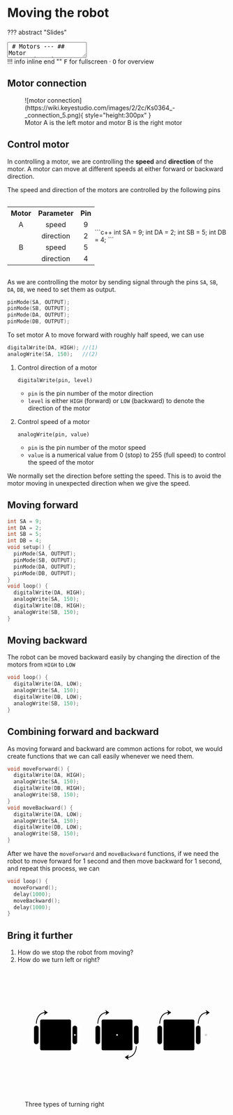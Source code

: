 # Moving the robot

??? abstract "Slides"
    <div class="reveal deck1">
      <div class="slides">
        <section data-markdown>
          <textarea data-template>
            # Motors
            ---
            ## Motor connection 
            ![motor connection](https://wiki.keyestudio.com/images/2/2c/Ks0364_-_connection_5.png){ style="height:400px" }
            <br>Motor A is the left motor<br>and motor B is the right motor
            ---
            ## Control a motor
            In controlling a motor, we are controlling the **speed** and **direction** of the motor
            <br><br>A motor can move at different speeds at either forward or backward direction
            ---
            The speed and direction of the motors are controlled by the following pins
            <div style="display:flex;flex-direction:row">
              <div style="flex-grow:1">
                <table>
                  <tr>
                    <th style="text-align: center;">Motor</th>
                    <th style="text-align: center;">Parameter</th>
                    <th style="text-align: center;">Pin</th>
                  </tr>
                  <tr>
                    <td style="text-align: center;">A</td>
                    <td style="text-align: center;">speed</td>
                    <td style="text-align: center;">9</td>
                  </tr>
                  <tr>
                    <td></td>
                    <td style="text-align: center;">direction</td>
                    <td style="text-align: center;">2</td>
                  </tr>
                  <tr>
                    <td style="text-align: center;">B</td>
                    <td style="text-align: center;">speed</td>
                    <td style="text-align: center;">5</td>
                  </tr>
                  <tr>
                    <td style="text-align: center;"></td>
                    <td style="text-align: center;">direction</td>
                    <td style="text-align: center;">4</td>
                  </tr>
                </table>
              </div>
              <div style="flex-grow:1;display:flex;flex-direction:column;align-items:stretch;justify-content:center;">
                ```c++
                int SA = 9;
                int DA = 2;
                int SB = 5;
                int DB = 4;
                ```
              </div>
            </div>
            ---
            As we are controlling the motor by sending signal through the pins `SA`, `SB`, `DA`, `DB`, we need to set them as output.
            ```c++
            pinMode(SA, OUTPUT);
            pinMode(SB, OUTPUT);
            pinMode(DA, OUTPUT);
            pinMode(DB, OUTPUT);
            ```
            ---
            Speed of a motor is controlled using `analogWrite(pin, value)`
            - `pin` is the pin number of the motor speed
            - `value` is a numerical value from 0 (stop) to 255 (full speed) to control the speed of the motor
            ---
            Direction of a motor is controlled using `digitalWrite(pin, level)`
            - `pin` is the pin number of the motor direction
            - `level` is either `HIGH` (forward) or `LOW` (backward) to denote the direction of the motor
            ---
            Therefore to set motor A to move forward with roughly half speed,
            ```c++
            digitalWrite(DA, HIGH);
            analogWrite(SA, 150);
            ```
            ---
            ```c++
            digitalWrite(DA, HIGH);
            analogWrite(SA, 150);
            ```
            We normally set the direction before setting the speed. This is to avoid the motor moving in unexpected direction when we give the speed.
            ---
            ## Moving the robot forward
            Let's put the code together to move the robot forward
            ```c++
            int SA = 9;
            int DA = 2;
            int SB = 5;
            int DB = 4;
            void setup() {
              pinMode(SA, OUTPUT);
              pinMode(SB, OUTPUT);
              pinMode(DA, OUTPUT);
              pinMode(DB, OUTPUT);
            }
            void loop() {
              digitalWrite(DA, HIGH);
              analogWrite(SA, 150);
              digitalWrite(DB, HIGH);
              analogWrite(SB, 150);
            }
            ```
            ---
            ## Moving the robot backward
            The robot can be moved backward easily by simply changing the direction of the motors from `HIGH` to `LOW`
            ```c++
            void loop() {
              digitalWrite(DA, LOW);
              analogWrite(SA, 150);
              digitalWrite(DB, LOW);
              analogWrite(SB, 150);
            }
            ```
            ---
            As moving forward and backward are common actions for robot, we would create functions that we can call easily whenever we need them.
            ```c++
            void moveForward() {
              digitalWrite(DA, HIGH);
              analogWrite(SA, 150);
              digitalWrite(DB, HIGH);
              analogWrite(SB, 150);
            }
            void moveBackward() {
              digitalWrite(DA, LOW);
              analogWrite(SA, 150);
              digitalWrite(DB, LOW);
              analogWrite(SB, 150);
            }
            ```
            ---
            After we have the `moveForward` and `moveBackward` functions, if we need the robot to move forward for 1 second and then move backward for 1 second, and repeat this process, we can
            ```c++
            void loop() {
              moveForward();
              delay(1000);
              moveBackward();
              delay(1000);
            }
            ```
            ---
            ## How do we stop the robot from moving?
            ---
            ## How do we turn left or right?
            <div style="display:flex;flex-direction:row">
              <svg viewBox="-200 -200 400 400" style="height:300px">
                <style>* { fill: var(--r-main-color) }</style>
                <rect x="-100" y="-100" width="200" height="200" rx="10" />
                <rect x="-140" y="-60" width="30" height="120" rx="15" />
                <rect x="110" y="-60" width="30" height="120" rx="15" />
                <circle cx="125" cy="0" r="5" style="fill:white;stroke:white" />
                <path d="M -125 -75 c 0,0 0,-60 50,-70 l 20,0" style="fill:none;stroke:black;stroke-width:5px" stroke-linecap="round" />
                <path d="M -55 -145 l -15,10 c 0,0 5,-10 0,-20 l 15,10 z" style="fill:black;stroke:black;stroke-width:5px" />        
              </svg>
              <svg viewBox="-200 -200 400 400" style="height:300px">
                <rect x="-100" y="-100" width="200" height="200" rx="10" />
                <rect x="-140" y="-60" width="30" height="120" rx="15" />
                <rect x="110" y="-60" width="30" height="120" rx="15" />
                <circle cx="0" cy="0" r="5" style="fill:white;stroke:white" />
                <path d="M -125 -75 c 0,0 0,-60 50,-70 l 20,0" style="fill:none;stroke:black;stroke-width:5px" stroke-linecap="round" />
                <path d="M -55 -145 l -15,10 c 0,0 5,-10 0,-20 l 15,10 z" style="fill:black;stroke:black;stroke-width:5px" />        
                <path d="M 125 75 c 0,0 0,60 -50,70 l -20,0" style="fill:none;stroke:black;stroke-width:5px" stroke-linecap="round" />
                <path d="M 55 145 l 15,-10 c 0,0 -5,10 0,20 l -15,-10 z" style="fill:black;stroke:black;stroke-width:5px" />        
              </svg>
              <svg viewBox="-200 -200 400 400" style="height:300px">
                <rect x="-100" y="-100" width="200" height="200" rx="10" />
                <rect x="-140" y="-60" width="30" height="120" rx="15" />
                <rect x="110" y="-60" width="30" height="120" rx="15" />
                <circle cx="175" cy="0" r="5" style="fill:white;stroke:black" />
                <path d="M -125 -75 c 0,0 0,-60 50,-70 l 20,0" style="fill:none;stroke:black;stroke-width:5px" stroke-linecap="round" />
                <path d="M -55 -145 l -15,10 c 0,0 5,-10 0,-20 l 15,10 z" style="fill:black;stroke:black;stroke-width:5px" />        
                <path d="M 125 -75 c 0,0 0,-60 50,-70 l 20,0" style="fill:none;stroke:black;stroke-width:5px" stroke-linecap="round" />
                <path d="M 195 -145 l -15,10 c 0,0 5,-10 0,-20 l 15,10 z" style="fill:black;stroke:black;stroke-width:5px" />
              </svg>
            </div>
          </textarea>
        </section>
      </div>
    </div>
    !!! info inline end ""
        <kbd>F</kbd> for fullscreen &middot;
        <kbd>O</kbd> for overview

## Motor connection
<figure markdown> 
![motor connection](https://wiki.keyestudio.com/images/2/2c/Ks0364_-_connection_5.png){ style="height:300px" }
<figcaption>Motor A is the left motor and motor B is the right motor</figcaption>
</figure>

## Control motor

In controlling a motor, we are controlling the **speed** and **direction** of the motor. A motor can move at different speeds at either forward or backward direction.

The speed and direction of the motors are controlled by the following pins
<div style="display:flex;flex-direction:row;align-items:space-around;">
  <div style="flex-grow:1;text-align:center">
    <table>
      <tr>
        <th style="text-align: center;">Motor</th>
        <th style="text-align: center;">Parameter</th>
        <th style="text-align: center;">Pin</th>
      </tr>
      <tr>
        <td style="text-align: center;">A</td>
        <td style="text-align: center;">speed</td>
        <td style="text-align: center;">9</td>
      </tr>
      <tr>
        <td></td>
        <td style="text-align: center;">direction</td>
        <td style="text-align: center;">2</td>
      </tr>
      <tr>
        <td style="text-align: center;">B</td>
        <td style="text-align: center;">speed</td>
        <td style="text-align: center;">5</td>
      </tr>
      <tr>
        <td style="text-align: center;"></td>
        <td style="text-align: center;">direction</td>
        <td style="text-align: center;">4</td>
      </tr>
    </table>
  </div>
  <div style="flex-grow:1;display:flex;flex-direction:column;align-items:stretch;justify-content:center;">
    ```c++
    int SA = 9;
    int DA = 2;
    int SB = 5;
    int DB = 4;
    ```
  </div>
</div>

As we are controlling the motor by sending signal through the pins `SA`, `SB`, `DA`, `DB`, we need to set them as output.
```c++
pinMode(SA, OUTPUT);
pinMode(SB, OUTPUT);
pinMode(DA, OUTPUT);
pinMode(DB, OUTPUT);
```

To set motor A to move forward with roughly half speed, we can use
```c++
digitalWrite(DA, HIGH); //(1)
analogWrite(SA, 150);   //(2)
```

1. Control direction of a motor
    ```
    digitalWrite(pin, level)
    ```

    - `pin` is the pin number of the motor direction
    - `level` is either `HIGH` (forward) or `LOW` (backward) to denote the direction of the motor

2. Control speed of a motor
    ```
    analogWrite(pin, value)
    ```

    - `pin` is the pin number of the motor speed
    - `value` is a numerical value from 0 (stop) to 255 (full speed) to control the speed of the motor

We normally set the direction before setting the speed. This is to avoid the motor moving in unexpected direction when we give the speed.

## Moving forward

```c++ linenums="1"
int SA = 9;
int DA = 2;
int SB = 5;
int DB = 4;
void setup() {
  pinMode(SA, OUTPUT);
  pinMode(SB, OUTPUT);
  pinMode(DA, OUTPUT);
  pinMode(DB, OUTPUT);
}
void loop() {
  digitalWrite(DA, HIGH);
  analogWrite(SA, 150);
  digitalWrite(DB, HIGH);
  analogWrite(SB, 150);
}
```

## Moving backward
The robot can be moved backward easily by changing the direction of the motors from `HIGH` to `LOW`
```c++ linenums="11"
void loop() {
  digitalWrite(DA, LOW);
  analogWrite(SA, 150);
  digitalWrite(DB, LOW);
  analogWrite(SB, 150);
}
```

## Combining forward and backward
As moving forward and backward are common actions for robot, we would create functions that we can call easily whenever we need them.
```c++ linenums="11"
void moveForward() {
  digitalWrite(DA, HIGH);
  analogWrite(SA, 150);
  digitalWrite(DB, HIGH);
  analogWrite(SB, 150);
}
void moveBackward() {
  digitalWrite(DA, LOW);
  analogWrite(SA, 150);
  digitalWrite(DB, LOW);
  analogWrite(SB, 150);
}
```

After we have the `moveForward` and `moveBackward` functions, if we need the robot to move forward for 1 second and then move backward for 1 second, and repeat this process, we can
```c++ linenums="23"
void loop() {
  moveForward();
  delay(1000);
  moveBackward();
  delay(1000);
}
```

## Bring it further

1. How do we stop the robot from moving?
2. How do we turn left or right?

<figure>
<div style="display:flex;flex-direction:row">
  <svg viewBox="-200 -200 400 400" style="height:300px">
    <style>* { fill: var(--r-main-color) }</style>
    <rect x="-100" y="-100" width="200" height="200" rx="10" />
    <rect x="-140" y="-60" width="30" height="120" rx="15" />
    <rect x="110" y="-60" width="30" height="120" rx="15" />
    <circle cx="125" cy="0" r="5" style="fill:white;stroke:white" />
    <path d="M -125 -75 c 0,0 0,-60 50,-70 l 20,0" style="fill:none;stroke:black;stroke-width:5px" stroke-linecap="round" />
    <path d="M -55 -145 l -15,10 c 0,0 5,-10 0,-20 l 15,10 z" style="fill:black;stroke:black;stroke-width:5px" />        
  </svg>
  <svg viewBox="-200 -200 400 400" style="height:300px">
    <rect x="-100" y="-100" width="200" height="200" rx="10" />
    <rect x="-140" y="-60" width="30" height="120" rx="15" />
    <rect x="110" y="-60" width="30" height="120" rx="15" />
    <circle cx="0" cy="0" r="5" style="fill:white;stroke:white" />
    <path d="M -125 -75 c 0,0 0,-60 50,-70 l 20,0" style="fill:none;stroke:black;stroke-width:5px" stroke-linecap="round" />
    <path d="M -55 -145 l -15,10 c 0,0 5,-10 0,-20 l 15,10 z" style="fill:black;stroke:black;stroke-width:5px" />        
    <path d="M 125 75 c 0,0 0,60 -50,70 l -20,0" style="fill:none;stroke:black;stroke-width:5px" stroke-linecap="round" />
    <path d="M 55 145 l 15,-10 c 0,0 -5,10 0,20 l -15,-10 z" style="fill:black;stroke:black;stroke-width:5px" />        
  </svg>
  <svg viewBox="-200 -200 400 400" style="height:300px">
    <rect x="-100" y="-100" width="200" height="200" rx="10" />
    <rect x="-140" y="-60" width="30" height="120" rx="15" />
    <rect x="110" y="-60" width="30" height="120" rx="15" />
    <circle cx="175" cy="0" r="5" style="fill:white;stroke:black" />
    <path d="M -125 -75 c 0,0 0,-60 50,-70 l 20,0" style="fill:none;stroke:black;stroke-width:5px" stroke-linecap="round" />
    <path d="M -55 -145 l -15,10 c 0,0 5,-10 0,-20 l 15,10 z" style="fill:black;stroke:black;stroke-width:5px" />        
    <path d="M 125 -75 c 0,0 0,-60 50,-70 l 20,0" style="fill:none;stroke:black;stroke-width:5px" stroke-linecap="round" />
    <path d="M 195 -145 l -15,10 c 0,0 5,-10 0,-20 l 15,10 z" style="fill:black;stroke:black;stroke-width:5px" />
  </svg>
</div>
<figcaption>Three types of turning right</figcaption>
</figure>
